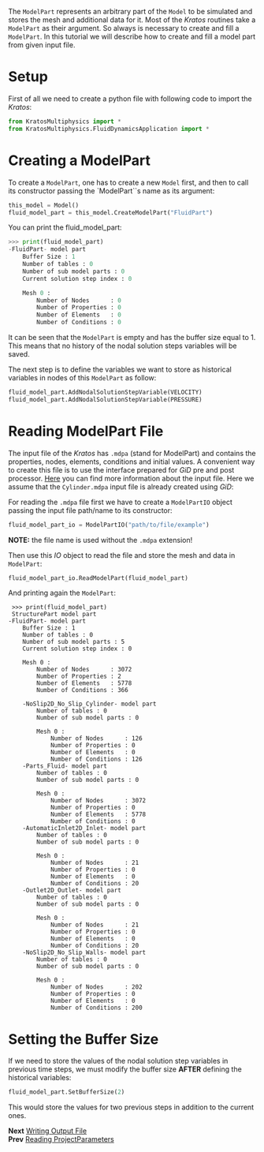 The `ModelPart` represents an arbitrary part of the `Model` to be simulated and stores the mesh and additional data for it. Most of the *Kratos* routines take a `ModelPart` as their argument. So always is necessary to create and fill a `ModelPart`. In this tutorial we will describe how to create and fill a model part from given input file.

# Setup
First of all we need to create a python file with following code to import the *Kratos*:

```Python
from KratosMultiphysics import *
from KratosMultiphysics.FluidDynamicsApplication import *
```

# Creating a ModelPart
To create a `ModelPart`, one has to create a new `Model` first, and then to call its constructor passing the `ModelPart``s name as its argument:

```Python
this_model = Model()
fluid_model_part = this_model.CreateModelPart("FluidPart")
```

You can print the fluid_model_part:

```Python
>>> print(fluid_model_part)
-FluidPart- model part
    Buffer Size : 1
    Number of tables : 0
    Number of sub model parts : 0
    Current solution step index : 0

    Mesh 0 :
        Number of Nodes      : 0
        Number of Properties : 0
        Number of Elements   : 0
        Number of Conditions : 0
```

It can be seen that the `ModelPart` is empty and has the buffer size equal to 1. This means that no history of the nodal solution steps variables will be saved.

The next step is to define the variables we want to store as historical variables in nodes of this `ModelPart` as follow:

```Python
fluid_model_part.AddNodalSolutionStepVariable(VELOCITY)
fluid_model_part.AddNodalSolutionStepVariable(PRESSURE)
```

# Reading ModelPart File
The input file of the *Kratos* has `.mdpa` (stand for ModelPart) and contains the properties, nodes, elements, conditions and initial values. A convenient way to create this file is to use the interface prepared for *GiD* pre and post processor. [Here](https://github.com/KratosMultiphysics/Kratos/wiki/Input-data) you can find more information about the input file. Here we assume that the `Cylinder.mdpa` input file is already created using *GiD*:

For reading the `.mdpa` file first we have to create a `ModelPartIO` object passing the input file path/name to its constructor:

```Python
fluid_model_part_io = ModelPartIO("path/to/file/example")
```

**NOTE:** the file name is used without the `.mdpa` extension!

Then use this *IO* object to read the file and store the mesh and data in `ModelPart`:

```Python
fluid_model_part_io.ReadModelPart(fluid_model_part)
```

And printing again the `ModelPart`:

```
 >>> print(fluid_model_part)
 StructurePart model part
-FluidPart- model part
    Buffer Size : 1
    Number of tables : 0
    Number of sub model parts : 5
    Current solution step index : 0

    Mesh 0 :
        Number of Nodes      : 3072
        Number of Properties : 2
        Number of Elements   : 5778
        Number of Conditions : 366

    -NoSlip2D_No_Slip_Cylinder- model part
        Number of tables : 0
        Number of sub model parts : 0

        Mesh 0 :
            Number of Nodes      : 126
            Number of Properties : 0
            Number of Elements   : 0
            Number of Conditions : 126
    -Parts_Fluid- model part
        Number of tables : 0
        Number of sub model parts : 0

        Mesh 0 :
            Number of Nodes      : 3072
            Number of Properties : 0
            Number of Elements   : 5778
            Number of Conditions : 0
    -AutomaticInlet2D_Inlet- model part
        Number of tables : 0
        Number of sub model parts : 0

        Mesh 0 :
            Number of Nodes      : 21
            Number of Properties : 0
            Number of Elements   : 0
            Number of Conditions : 20
    -Outlet2D_Outlet- model part
        Number of tables : 0
        Number of sub model parts : 0

        Mesh 0 :
            Number of Nodes      : 21
            Number of Properties : 0
            Number of Elements   : 0
            Number of Conditions : 20
    -NoSlip2D_No_Slip_Walls- model part
        Number of tables : 0
        Number of sub model parts : 0

        Mesh 0 :
            Number of Nodes      : 202
            Number of Properties : 0
            Number of Elements   : 0
            Number of Conditions : 200
```

# Setting the Buffer Size
If we need to store the values of the nodal solution step variables in previous time steps, we must modify the buffer size **AFTER** defining the historical variables:

```Python
fluid_model_part.SetBufferSize(2)
```

This would store the values for two previous steps in addition to the current ones.

**Next** [Writing Output File](https://github.com/KratosMultiphysics/Kratos/wiki/Python-Script-Tutorial:-Writing-Output-File)<br>
**Prev** [Reading ProjectParameters](https://github.com/KratosMultiphysics/Kratos/wiki/Python-Script-Tutorial:-Reading-ProjectParameters)